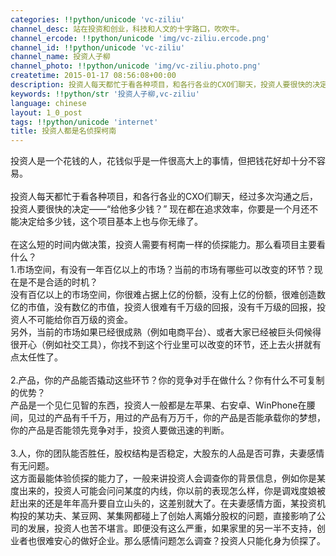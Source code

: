```yaml
---
categories: !!python/unicode 'vc-ziliu'
channel_desc: 站在投资和创业，科技和人文的十字路口，吹吹牛。
channel_ercode: !!python/unicode 'img/vc-ziliu.ercode.png'
channel_id: !!python/unicode 'vc-ziliu'
channel_name: 投资人子柳
channel_photo: !!python/unicode 'img/vc-ziliu.photo.png'
createtime: 2015-01-17 08:56:08+00:00
description: 投资人每天都忙于看各种项目，和各行各业的CXO们聊天，投资人要很快的决定——“给他多少钱？” 现在都在追求效率，你要是一个月还不能决定给多少钱，这个项目基本上也与你无缘了。在这么短的时间内做决策，投资人需要有柯南一样的侦探能力。
keywords: !!python/str '投资人子柳,vc-ziliu'
language: chinese
layout: 1_0_post
tags: !!python/unicode 'internet'
title: 投资人都是名侦探柯南
---
```

<div class="rich_media_content" id="js_content">
<p>
<span style="">
          投资人是一个花钱的人，花钱似乎是一件很高大上的事情，但把钱花好却十分不容易。
         </span>
<br style=""/>
<br style=""/>
<span style="">
          投资人每天都忙于看各种项目，和各行各业的CXO们聊天，经过多次沟通之后，投资人要很快的决定——“给他多少钱？” 现在都在追求效率，你要是一个月还不能决定给多少钱，这个项目基本上也与你无缘了。
         </span>
<br style=""/>
<br style=""/>
<span style="">
          在这么短的时间内做决策，投资人需要有柯南一样的侦探能力。那么看项目主要看什么？
         </span>
<br style=""/>
<span style="">
          1.市场空间，有没有一年百亿以上的市场？当前的市场有哪些可以改变的环节？现在是不是合适的时机？
         </span>
<br style=""/>
<span style="">
          没有百亿以上的市场空间，你很难占据上亿的份额，没有上亿的份额，很难创造数亿的市值，没有数亿的市值，投资人很难有千万级的回报，没有千万级的回报，投资人不可能给你百万级的资金。
         </span>
<br style=""/>
<span style="">
          另外，当前的市场如果已经很成熟（例如电商平台）、或者大家已经被巨头伺候得很开心（例如社交工具），你找不到这个行业里可以改变的环节，还上去火拼就有点太任性了。
         </span>
<br style=""/>
<br style=""/>
<span style="">
          2.产品，你的产品能否撬动这些环节？你的竞争对手在做什么？你有什么不可复制的优势？
         </span>
<br style=""/>
<span style="">
          产品是一个见仁见智的东西，投资人一般都是左苹果、右安卓、WinPhone在腰间，见过的产品有千千万，用过的产品有万万千，你的产品是否能承载你的梦想，你的产品是否能领先竞争对手，投资人要做迅速的判断。
         </span>
<br style=""/>
<br style=""/>
<span style="">
          3.人，你的团队能否胜任，股权结构是否稳定，大股东的人品是否可靠，夫妻感情有无问题。
         </span>
<br style=""/>
<span style="">
          这方面最能体验侦探的能力了，一般来讲投资人会调查你的背景信息，例如你是某度出来的，投资人可能会问问某度的内线，你以前的表现怎么样，你是调戏度娘被赶出来的还是年年高升要自立山头的，这差别就大了。在夫妻感情方面，某投资机构投的某功夫、某豆网、某集网都碰上了创始人离婚分股权的问题，直接影响了公司的发展，投资人也苦不堪言。即便没有这么严重，如果家里的另一半不支持，创业者也很难安心的做好企业。那么感情问题怎么调查？投资人只能化身为侦探了。
         </span>
</p>
</div>